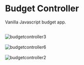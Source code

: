 <h1>Budget Controller</h1>

Vanilla Javascript budget app.<br><br>

![budgetcontroller3](https://user-images.githubusercontent.com/38325801/148564230-7e465daa-1707-413c-b6e2-ea1c5d30babc.png)<br><br>
![budgetcontroller6](https://user-images.githubusercontent.com/38325801/148564257-aa6c2ab7-177e-413e-85da-acddea498bcb.png)<br><br>
![budgetcontroller2](https://user-images.githubusercontent.com/38325801/148564271-d307f251-ac52-4a24-9d96-8a2737765085.png)<br><br>

